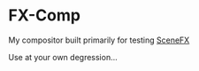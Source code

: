 # FX-Comp

My compositor built primarily for testing [SceneFX](https://github.com/wlrfx/scenefx)

Use at your own degression...
